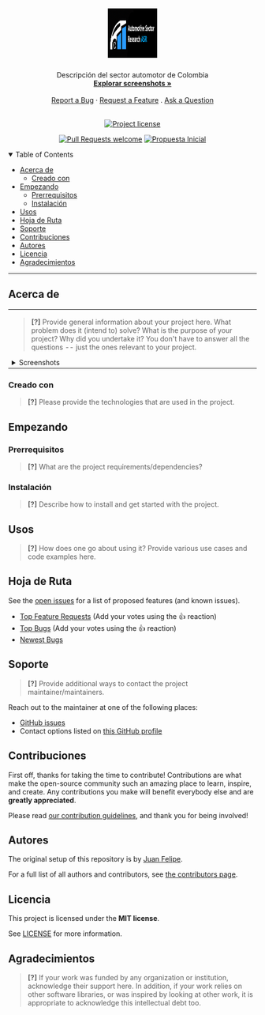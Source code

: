 <h1 align="center">
  <a href="https://github.com/jmanjarresm/Proyecto_Final_Aprend_Sup_g17">
    <!-- Please provide path to your logo here -->
    <img src="docs/images/logo.png" alt="Logo" width="100" height="100">
  </a>
</h1>

<div align="center">
  Descripción del sector automotor de Colombia
  <br />
  <a href="#about"><strong>Explorar screenshots »</strong></a>
  <br />
  <br />
  <a href="https://github.com/jmanjarresm/Proyecto_Final_Aprend_Sup_g17/issues/new?assignees=&labels=bug&template=01_BUG_REPORT.md&title=bug%3A+">Report a Bug</a>
  ·
  <a href="https://github.com/jmanjarresm/Proyecto_Final_Aprend_Sup_g17/issues/new?assignees=&labels=enhancement&template=02_FEATURE_REQUEST.md&title=feat%3A+">Request a Feature</a>
  .
  <a href="https://github.com/jmanjarresm/Proyecto_Final_Aprend_Sup_g17/issues/new?assignees=&labels=question&template=04_SUPPORT_QUESTION.md&title=support%3A+">Ask a Question</a>
</div>

<div align="center">
<br />

[![Project license](https://img.shields.io/github/license/jmanjarresm/Proyecto_Final_Aprend_Sup_g17.svg?style=flat-square)](LICENSE)

[![Pull Requests welcome](https://img.shields.io/badge/PRs-welcome-ff69b4.svg?style=flat-square)](https://github.com/jmanjarresm/Proyecto_Final_Aprend_Sup_g17/issues?q=is%3Aissue+is%3Aopen+label%3A%22help+wanted%22)
[![Propuesta Inicial](https://img.shields.io/badge/Propuesta-Inicial-green)](https://github.com/jmanjarresm)

</div>

<details open="open">
<summary>Table of Contents</summary>

- [Acerca de](#about)
  - [Creado con](#built-with)
- [Empezando](#getting-started)
  - [Prerrequisitos](#prerequisites)
  - [Instalación](#installation)
- [Usos](#usage)
- [Hoja de Ruta](#roadmap)
- [Soporte](#support)
- [Contribuciones](#contributing)
- [Autores](#authors--contributors)
- [Licencia](#license)
- [Agradecimientos](#acknowledgements)

</details>

---

## Acerca de

<table><tr><td>

> **[?]**
> Provide general information about your project here.
> What problem does it (intend to) solve?
> What is the purpose of your project?
> Why did you undertake it?
> You don't have to answer all the questions -- just the ones relevant to your project.

<details>
<summary>Screenshots</summary>
<br>

> **[?]**
> Please provide your screenshots here.

|                               Home Page                               |                               Login Page                               |
| :-------------------------------------------------------------------: | :--------------------------------------------------------------------: |
| <img src="docs/images/screenshot.png" title="Home Page" width="100%"> | <img src="docs/images/screenshot.png" title="Login Page" width="100%"> |

</details>

</td></tr></table>

### Creado con

> **[?]**
> Please provide the technologies that are used in the project.

## Empezando

### Prerrequisitos

> **[?]**
> What are the project requirements/dependencies?

### Instalación

> **[?]**
> Describe how to install and get started with the project.

## Usos

> **[?]**
> How does one go about using it?
> Provide various use cases and code examples here.

## Hoja de Ruta

See the [open issues](https://github.com/jmanjarresm/Proyecto_Final_Aprend_Sup_g17/issues) for a list of proposed features (and known issues).

- [Top Feature Requests](https://github.com/jmanjarresm/Proyecto_Final_Aprend_Sup_g17/issues?q=label%3Aenhancement+is%3Aopen+sort%3Areactions-%2B1-desc) (Add your votes using the 👍 reaction)
- [Top Bugs](https://github.com/jmanjarresm/Proyecto_Final_Aprend_Sup_g17/issues?q=is%3Aissue+is%3Aopen+label%3Abug+sort%3Areactions-%2B1-desc) (Add your votes using the 👍 reaction)
- [Newest Bugs](https://github.com/jmanjarresm/Proyecto_Final_Aprend_Sup_g17/issues?q=is%3Aopen+is%3Aissue+label%3Abug)

## Soporte

> **[?]**
> Provide additional ways to contact the project maintainer/maintainers.

Reach out to the maintainer at one of the following places:

- [GitHub issues](https://github.com/jmanjarresm/Proyecto_Final_Aprend_Sup_g17/issues/new?assignees=&labels=question&template=04_SUPPORT_QUESTION.md&title=support%3A+)
- Contact options listed on [this GitHub profile](https://github.com/jmanjarresm)


## Contribuciones

First off, thanks for taking the time to contribute! Contributions are what make the open-source community such an amazing place to learn, inspire, and create. Any contributions you make will benefit everybody else and are **greatly appreciated**.


Please read [our contribution guidelines](docs/CONTRIBUTING.md), and thank you for being involved!

## Autores

The original setup of this repository is by [Juan Felipe](https://github.com/jmanjarresm).

For a full list of all authors and contributors, see [the contributors page](https://github.com/jmanjarresm/Proyecto_Final_Aprend_Sup_g17/contributors).


## Licencia

This project is licensed under the **MIT license**.

See [LICENSE](LICENSE) for more information.

## Agradecimientos

> **[?]**
> If your work was funded by any organization or institution, acknowledge their support here.
> In addition, if your work relies on other software libraries, or was inspired by looking at other work, it is appropriate to acknowledge this intellectual debt too.
